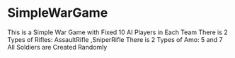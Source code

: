 # SimpleWarGame
This is a Simple War Game with Fixed 10 AI Players in Each Team
There is 2 Types of Rifles: AssaultRifle ,SniperRifle
There is 2 Types of Amo: 5 and 7
All Soldiers are Created Randomly
